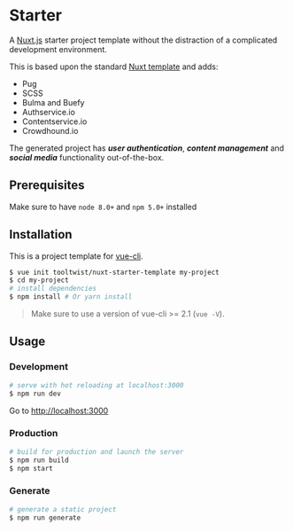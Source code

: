 # Starter

A [Nuxt.js](https://github.com/nuxt/nuxt.js) starter project template without the distraction of a complicated development environment.

This is based upon the standard [Nuxt template](https://github.com/nuxt-community/starter-template) and adds:

- Pug  
- SCSS  
- Bulma and Buefy  
- Authservice.io  
- Contentservice.io  
- Crowdhound.io  

The generated project has ***user authentication***, ***content management*** and ***social media*** functionality out-of-the-box.

## Prerequisites

Make sure to have `node 8.0+` and `npm 5.0+` installed

## Installation

This is a project template for [vue-cli](https://github.com/vuejs/vue-cli).

``` bash
$ vue init tooltwist/nuxt-starter-template my-project  
$ cd my-project                     
# install dependencies
$ npm install # Or yarn install
```

> Make sure to use a version of vue-cli >= 2.1 (`vue -V`).

## Usage

### Development

``` bash
# serve with hot reloading at localhost:3000
$ npm run dev
```

Go to [http://localhost:3000](http://localhost:3000)

### Production

``` bash
# build for production and launch the server
$ npm run build
$ npm start
```

### Generate

``` bash
# generate a static project
$ npm run generate
```
